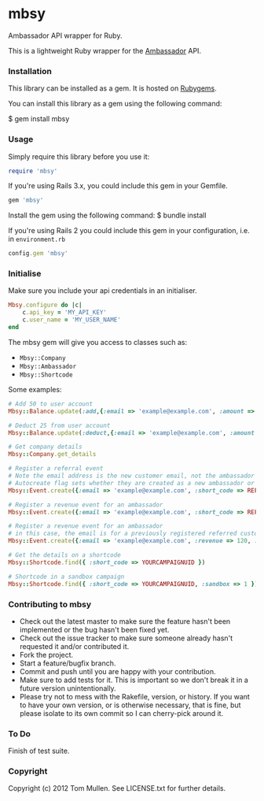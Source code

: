 # mbsy

Ambassador API wrapper for Ruby.

This is a lightweight Ruby wrapper for the [Ambassador](http://getambassador.com) API.

### Installation

This library can be installed as a gem. It is hosted on [Rubygems](https://rubygems.org/gems/mbsy).

You can install this library as a gem using the following command:

$ gem install mbsy

### Usage

Simply require this library before you use it:

```ruby
require 'mbsy'
```

If you're using Rails 3.x, you could include this gem in your Gemfile.

```ruby
gem 'mbsy'
```

Install the gem using the following command:
$ bundle install

If you're using Rails 2 you could include this gem in your configuration, i.e. in `environment.rb`

```ruby
config.gem 'mbsy'
```
### Initialise

Make sure you include your api credentials in an initialiser.

```ruby
Mbsy.configure do |c|
	c.api_key = 'MY_API_KEY'
	c.user_name = 'MY_USER_NAME'
end
```

The mbsy gem will give you access to classes such as:

* `Mbsy::Company`  
* `Mbsy::Ambassador`  
* `Mbsy::Shortcode`

Some examples:

```ruby
# Add 50 to user account
Mbsy::Balance.update(:add,{:email => 'example@example.com', :amount => 50})

# Deduct 25 from user account
Mbsy::Balance.update(:deduct,{:email => 'example@example.com', :amount => 25})

# Get company details
Mbsy::Company.get_details

# Register a referral event 
# Note the email address is the new customer email, not the ambassador
# Autocreate flag sets whether they are created as a new ambassador or not
Mbsy::Event.create({:email => 'example@example.com', :short_code => REFERRALSHORTCODE, :campaign_uid =>  YOURCAMPAIGNUID, :auto_create => 0})

# Register a revenue event for an ambassador
Mbsy::Event.create({:email => 'example@example.com', :short_code => REFERRALSHORTCODE, :revenue => 120, :campaign_uid => YOURCAMPAIGNUID})

# Register a revenue event for an ambassador
# in this case, the email is for a previously registered referred customer, so no short code is required
Mbsy::Event.create({:email => 'example@example.com', :revenue => 120, :campaign_uid => YOURCAMPAIGNUID})

# Get the details on a shortcode
Mbsy::Shortcode.find({ :short_code => YOURCAMPAIGNUID })

# Shortcode in a sandbox campaign
Mbsy::Shortcode.find({ :short_code => YOURCAMPAIGNUID, :sandbox => 1 })


```

### Contributing to mbsy
 
* Check out the latest master to make sure the feature hasn't been implemented or the bug hasn't been fixed yet.
* Check out the issue tracker to make sure someone already hasn't requested it and/or contributed it.
* Fork the project.
* Start a feature/bugfix branch.
* Commit and push until you are happy with your contribution.
* Make sure to add tests for it. This is important so we don't break it in a future version unintentionally.
* Please try not to mess with the Rakefile, version, or history. If you want to have your own version, or is otherwise necessary, that is fine, but please isolate to its own commit so I can cherry-pick around it.

### To Do

Finish of test suite.

### Copyright

Copyright (c) 2012 Tom Mullen. See LICENSE.txt for
further details.

